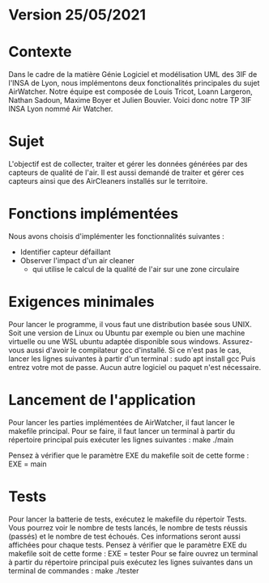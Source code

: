 # Version 25/05/2021

# Contexte
Dans le cadre de la matière Génie Logiciel et modélisation UML des 3IF de l'INSA de Lyon, nous implémentons deux fonctionalités principales du sujet AirWatcher. Notre équipe est composée de Louis Tricot, Loann Largeron, Nathan Sadoun, Maxime Boyer et Julien Bouvier.
Voici donc notre TP 3IF INSA Lyon nommé Air Watcher.

# Sujet
L'objectif est de collecter, traiter et gérer les données générées par des capteurs de qualité de l'air. Il est aussi demandé de traiter et gérer ces capteurs ainsi que des AirCleaners installés sur le territoire.

# Fonctions implémentées
Nous avons choisis d'implémenter les fonctionnalités suivantes :
- Identifier capteur défaillant
- Observer l'impact d'un air cleaner
    - qui utilise le calcul de la qualité de l'air sur une zone circulaire

# Exigences minimales
Pour lancer le programme, il vous faut une distribution basée sous UNIX. Soit une version de Linux ou Ubuntu par exemple ou bien une machine virtuelle ou une WSL ubuntu adaptée disponible sous windows.
Assurez-vous aussi d'avoir le compilateur gcc d'installé. Si ce n'est pas le cas, lancer les lignes suivantes à partir d'un terminal :
    sudo apt install gcc
Puis entrez votre mot de passe.
Aucun autre logiciel ou paquet n'est nécessaire.

# Lancement de l'application
Pour lancer les parties implémentées de AirWatcher, il faut lancer le makefile principal. Pour se faire, il faut lancer un terminal à partir du répertoire principal puis exécuter les lignes suivantes :
    make
    ./main

Pensez à vérifier que le paramètre EXE du makefile soit de cette forme :
    EXE = main

# Tests
Pour lancer la batterie de tests, exécutez le makefile du répertoir Tests. Vous pourrez voir le nombre de tests lancés, le nombre de tests réussis (passés) et le nombre de test échoués. Ces informations seront aussi affichées pour chaque tests.
Pensez à vérifier que le paramètre EXE du makefile soit de cette forme :
    EXE = tester
Pour se faire ouvrez un terminal à partir du répertoire principal puis exécutez les lignes suivantes dans un terminal de commandes :
    make
    ./tester

